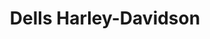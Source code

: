 ---
title: "Dells Harley-Davidson"
url: /wisconsin-dells/dells-harley-davidson/
shop: motorcycle
---